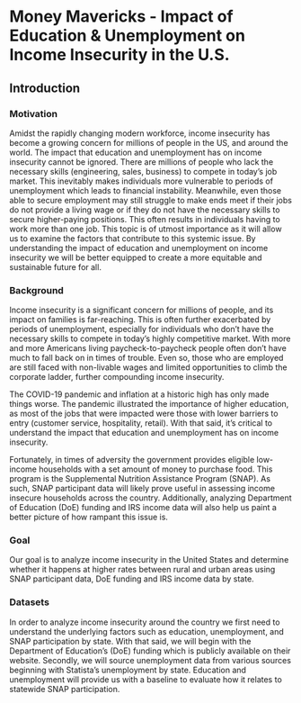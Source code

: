 # Money Mavericks - Impact of Education & Unemployment on Income Insecurity in the U.S.
## Introduction
### **Motivation**
Amidst the rapidly changing modern workforce, income insecurity has become a growing concern for millions of people in the US, and around the world. The impact that education and unemployment has on income insecurity cannot be ignored. There are millions of people who lack the necessary skills (engineering, sales, business) to compete in today’s job market. This inevitably makes individuals more vulnerable to periods of unemployment which leads to financial instability. Meanwhile, even those able to secure employment may still struggle to make ends meet if their jobs do not provide a living wage or if they do not have the necessary skills to secure higher-paying positions. This often results in individuals having to work more than one job. This topic is of utmost importance as it will allow us to examine the factors that contribute to this systemic issue. By understanding the impact of education and unemployment on income insecurity we will be better equipped to create a more equitable and sustainable future for all.
	
### **Background**
Income insecurity is a significant concern for millions of people, and its impact on families is far-reaching. This is often further exacerbated by periods of unemployment, especially for individuals who don’t have the necessary skills to compete in today’s highly competitive market. With more and more Americans living paycheck-to-paycheck people often don’t have much to fall back on in times of trouble. Even so, those who are employed are still faced with non-livable wages and limited opportunities to climb the corporate ladder, further compounding income insecurity. 

The COVID-19 pandemic and inflation at a historic high has only made things worse. The pandemic illustrated the importance of higher education, as most of the jobs that were impacted were those with lower barriers to entry (customer service, hospitality, retail). With that said, it’s critical to understand the impact that education and unemployment has on income insecurity. 

Fortunately, in times of adversity the government provides eligible low-income households with a set amount of money to purchase food. This program is the Supplemental Nutrition Assistance Program (SNAP). As such, SNAP participant data will likely prove useful in assessing income insecure households across the country. Additionally, analyzing Department of Education (DoE) funding and IRS income data will also help us paint a better picture of how rampant this issue is.
	
### **Goal**
Our goal is to analyze income insecurity in the United States and determine whether it happens at higher rates between rural and urban areas using SNAP participant data, DoE funding and IRS income data by state.
	
### **Datasets**
In order to analyze income insecurity around the country we first need to understand the underlying factors such as education, unemployment, and SNAP participation by state. With that said, we will begin with the Department of Education’s (DoE) funding which is publicly available on their website. Secondly, we will source unemployment data from various sources beginning with Statista’s unemployment by state. Education and unemployment will provide us with a baseline to evaluate how it relates to statewide SNAP participation.
